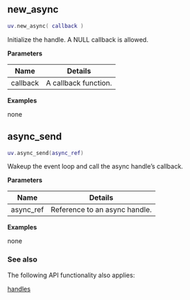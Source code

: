 ## new_async

```lua
uv.new_async( callback )
```

Initialize the handle. A NULL callback is allowed.

__Parameters__

Name|Details
----|-------
callback|A callback function.

__Examples__

none

## async_send

```lua
uv.async_send(async_ref)
```

Wakeup the event loop and call the async handle’s callback.

__Parameters__

Name|Details
----|-------
async_ref|Reference to an async handle.

__Examples__

none

### See also

The following API functionality also applies:

[handles](../handles)

